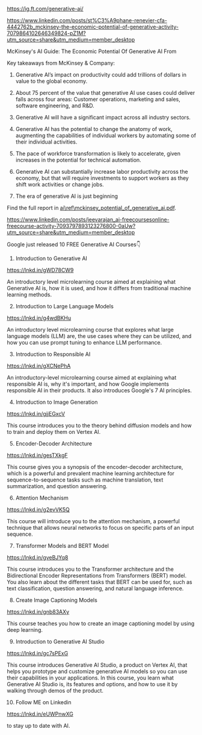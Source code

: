 https://ig.ft.com/generative-ai/


https://www.linkedin.com/posts/st%C3%A9phane-renevier-cfa-4442762b_mckinsey-the-economic-potential-of-generative-activity-7079864102646349824-pZ1M?utm_source=share&utm_medium=member_desktop

McKinsey's AI Guide: The Economic Potential Of Generative AI From

Key takeaways from McKinsey & Company:

1. Generative AI’s impact on productivity could add trillions of dollars in value to the global economy.

2. About 75 percent of the value that generative AI use cases could deliver falls across four areas: Customer operations, marketing and sales, software engineering, and R&D.

3. Generative AI will have a significant impact across all industry sectors.

4. Generative AI has the potential to change the anatomy of work, augmenting the capabilities of individual workers by automating some of their individual activities.

5. The pace of workforce transformation is likely to accelerate, given increases in the potential for technical automation.

6. Generative AI can substantially increase labor productivity across the economy, but that will require investments to support workers as they shift work activities or change jobs.

7. The era of generative AI is just beginning

Find the full report in [ai\ref\mckinsey_potential_of_generative_ai.pdf](ai\ref\mckinsey_potential_of_generative_ai.pdf).


https://www.linkedin.com/posts/jeevarajan_ai-freecoursesonline-freecourse-activity-7093797893123276800-0aUw?utm_source=share&utm_medium=member_desktop

Google just released 10 FREE Generative AI Courses👇

1. Introduction to Generative AI

https://lnkd.in/gWD78CW9

An introductory level microlearning course aimed at explaining what Generative AI is, how it is used, and how it differs from traditional machine learning methods.

2. Introduction to Large Language Models

https://lnkd.in/g4wdBKHu

An introductory level microlearning course that explores what large language models (LLM) are, the use cases where they can be utilized, and how you can use prompt tuning to enhance LLM performance.

3. Introduction to Responsible AI

https://lnkd.in/gXCNePhA

An introductory-level microlearning course aimed at explaining what responsible AI is, why it's important, and how Google implements responsible AI in their products. It also introduces Google's 7 AI principles.

4. Introduction to Image Generation

https://lnkd.in/gjjEGxcV

This course introduces you to the theory behind diffusion models and how to train and deploy them on Vertex AI.

5. Encoder-Decoder Architecture

https://lnkd.in/gesTXkgF

This course gives you a synopsis of the encoder-decoder architecture, which is a powerful and prevalent machine learning architecture for sequence-to-sequence tasks such as machine translation, text summarization, and question answering.

6. Attention Mechanism

https://lnkd.in/g2evVK5Q

This course will introduce you to the attention mechanism, a powerful technique that allows neural networks to focus on specific parts of an input sequence.

7. Transformer Models and BERT Model

https://lnkd.in/gveBJYq8

This course introduces you to the Transformer architecture and the Bidirectional Encoder Representations from Transformers (BERT) model. You also learn about the different tasks that BERT can be used for, such as text classification, question answering, and natural language inference.

8. Create Image Captioning Models

https://lnkd.in/gnb83AXy

This course teaches you how to create an image captioning model by using deep learning.

9. Introduction to Generative AI Studio

https://lnkd.in/gc7sPExG

This course introduces Generative AI Studio, a product on Vertex AI, that helps you prototype and customize generative AI models so you can use their capabilities in your applications. In this course, you learn what Generative AI Studio is, its features and options, and how to use it by walking through demos of the product.

10. Follow ME on Linkedin

https://lnkd.in/eUWPnwXG

to stay up to date with AI.